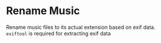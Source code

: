 # Rename Music

Rename music files to its actual extension based on exif data. <br />
`exiftool` is required for extracting exif data
